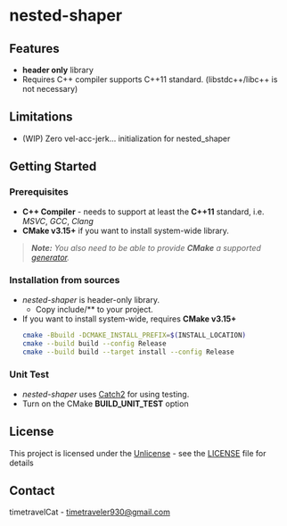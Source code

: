 # nested-shaper

## Features
- **header only** library
- Requires C++ compiler supports C++11 standard. (libstdc++/libc++ is not necessary)

## Limitations
- (WIP) Zero vel-acc-jerk... initialization for nested_shaper

## Getting Started
### Prerequisites
* **C++ Compiler** - needs to support at least the **C++11** standard, i.e. *MSVC*, *GCC*, *Clang*
* **CMake v3.15+** if you want to install system-wide library.
> ***Note:*** *You also need to be able to provide ***CMake*** a supported
[generator](https://cmake.org/cmake/help/latest/manual/cmake-generators.7.html).*

### Installation from sources
- *nested-shaper* is header-only library.
    - Copy include/** to your project.
- If you want to install system-wide, requires **CMake v3.15+**
    ```bash
    cmake -Bbuild -DCMAKE_INSTALL_PREFIX=$(INSTALL_LOCATION)
    cmake --build build --config Release
    cmake --build build --target install --config Release
    ```
    
### Unit Test
- *nested-shaper* uses [Catch2](https://github.com/catchorg/Catch2) for using testing.
- Turn on the CMake **BUILD_UNIT_TEST** option

## License
This project is licensed under the [Unlicense](https://unlicense.org/) - see the
[LICENSE](LICENSE) file for details

## Contact
timetravelCat - timetraveler930@gmail.com